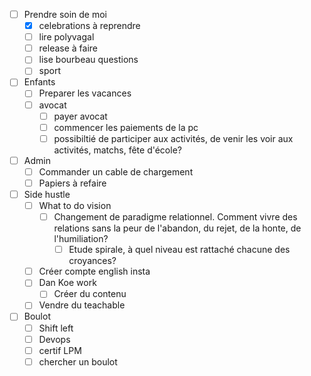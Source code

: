 
- [ ] Prendre soin de moi
	- [x] celebrations à reprendre
	- [ ] lire polyvagal
	- [ ] release à faire
	- [ ] lise bourbeau questions
	- [ ] sport
- [ ] Enfants
	- [ ] Preparer les vacances
	- [ ] avocat 
		- [ ] payer avocat
		- [ ] commencer les paiements de la pc
		- [ ] possibiltié de participer aux activités, de venir les voir aux activités, matchs, fête d'école?
- [ ] Admin
	- [ ] Commander un cable de chargement
	- [ ] Papiers à refaire
- [ ] Side hustle
	- [ ] What to do vision
		- [ ] Changement de paradigme relationnel. Comment vivre des relations sans la peur de l'abandon, du rejet, de la honte, de l'humiliation?
			- [ ] Etude spirale, à quel niveau est rattaché chacune des croyances?
	- [ ] Créer compte english insta
	- [ ] Dan Koe work
		- [ ] Créer du contenu
	- [ ] Vendre du teachable
- [ ] Boulot
	- [ ] Shift left
	- [ ] Devops
	- [ ] certif LPM
	- [ ] chercher un boulot